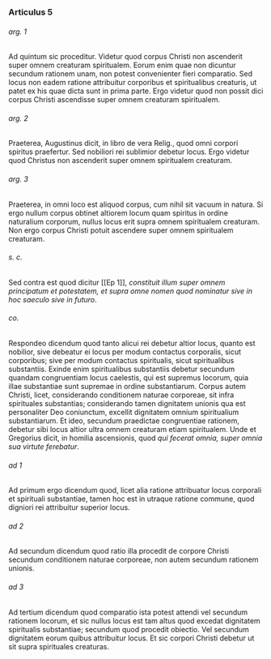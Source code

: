 ### Articulus 5

###### arg. 1
Ad quintum sic proceditur. Videtur quod corpus Christi non ascenderit super omnem creaturam spiritualem. Eorum enim quae non dicuntur secundum rationem unam, non potest convenienter fieri comparatio. Sed locus non eadem ratione attribuitur corporibus et spiritualibus creaturis, ut patet ex his quae dicta sunt in prima parte. Ergo videtur quod non possit dici corpus Christi ascendisse super omnem creaturam spiritualem.

###### arg. 2
Praeterea, Augustinus dicit, in libro de vera Relig., quod omni corpori spiritus praefertur. Sed nobiliori rei sublimior debetur locus. Ergo videtur quod Christus non ascenderit super omnem spiritualem creaturam.

###### arg. 3
Praeterea, in omni loco est aliquod corpus, cum nihil sit vacuum in natura. Si ergo nullum corpus obtinet altiorem locum quam spiritus in ordine naturalium corporum, nullus locus erit supra omnem spiritualem creaturam. Non ergo corpus Christi potuit ascendere super omnem spiritualem creaturam.

###### s. c.
Sed contra est quod dicitur [[Ep 1]], *constituit illum super omnem principatum et potestatem, et supra omne nomen quod nominatur sive in hoc saeculo sive in futuro*.

###### co.
Respondeo dicendum quod tanto alicui rei debetur altior locus, quanto est nobilior, sive debeatur ei locus per modum contactus corporalis, sicut corporibus; sive per modum contactus spiritualis, sicut spiritualibus substantiis. Exinde enim spiritualibus substantiis debetur secundum quandam congruentiam locus caelestis, qui est supremus locorum, quia illae substantiae sunt supremae in ordine substantiarum. Corpus autem Christi, licet, considerando conditionem naturae corporeae, sit infra spirituales substantias; considerando tamen dignitatem unionis qua est personaliter Deo coniunctum, excellit dignitatem omnium spiritualium substantiarum. Et ideo, secundum praedictae congruentiae rationem, debetur sibi locus altior ultra omnem creaturam etiam spiritualem. Unde et Gregorius dicit, in homilia ascensionis, quod *qui fecerat omnia, super omnia sua virtute ferebatur*.

###### ad 1
Ad primum ergo dicendum quod, licet alia ratione attribuatur locus corporali et spirituali substantiae, tamen hoc est in utraque ratione commune, quod digniori rei attribuitur superior locus.

###### ad 2
Ad secundum dicendum quod ratio illa procedit de corpore Christi secundum conditionem naturae corporeae, non autem secundum rationem unionis.

###### ad 3
Ad tertium dicendum quod comparatio ista potest attendi vel secundum rationem locorum, et sic nullus locus est tam altus quod excedat dignitatem spiritualis substantiae; secundum quod procedit obiectio. Vel secundum dignitatem eorum quibus attribuitur locus. Et sic corpori Christi debetur ut sit supra spirituales creaturas.

